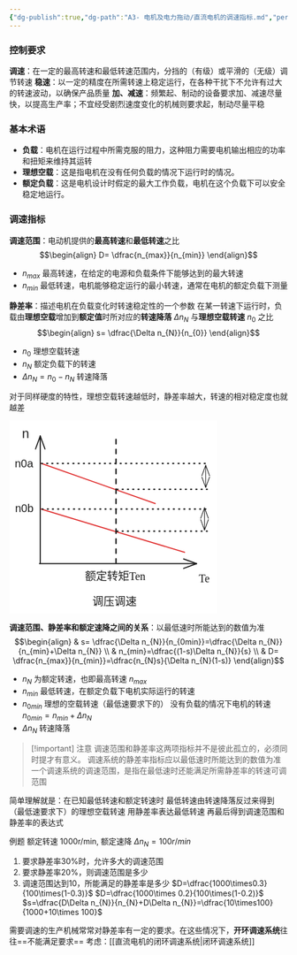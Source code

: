 ```yaml
---
{"dg-publish":true,"dg-path":"A3- 电机及电力拖动/直流电机的调速指标.md","permalink":"/A3- 电机及电力拖动/直流电机的调速指标/","dgPassFrontmatter":true,"noteIcon":"","created":"2024-04-24T23:05:14.000+08:00","updated":"2025-08-03T10:59:31.992+08:00"}
---
```


### 控制要求
**调速**：在一定的最高转速和最低转速范围内，分挡的（有级）或平滑的（无级）调节转速
**稳速**：以一定的精度在所需转速上稳定运行，在各种干扰下不允许有过大的转速波动，以确保产品质量
**加、减速**：频繁起、制动的设备要求加、减速尽量快，以提高生产率；不宜经受剧烈速度变化的机械则要求起，制动尽量平稳

### 基本术语
- **负载**：电机在运行过程中所需克服的阻力，这种阻力需要电机输出相应的功率和扭矩来维持其运转
- **理想空载​**：这是指电机在没有任何负载的情况下运行时的情况。
- **额定负载**：这是电机设计时假定的最大工作负载，电机在这个负载下可以安全稳定地运行。
### 调速指标
**调速范围**：电动机提供的**最高转速**和**最低转速**之比
$$\begin{align}
D= \dfrac{n_{max}}{n_{min}}
\end{align}$$
- $n_{max}$ 最高转速，在给定的电源和负载条件下能够达到的最大转速
- $n_{min}$ 最低转速，电机能够稳定运行的最小转速，通常在电机的额定负载下测量

**静差率**：描述电机在负载变化时转速稳定性的一个参数
在某一转速下运行时，负载由**理想空载**增加到**额定值**时所对应的**转速降落** $\Delta n_{N}$ 与**理想空载转速** $n_{0}$ 之比
$$\begin{align}
s= \dfrac{\Delta n_{N}}{n_{0}}
\end{align}$$

- $n_{0}$ 理想空载转速
- $n_{N}$ 额定负载下的转速
- $\Delta n_{N}=n_{0}-n_{N}$  转速降落

对于同样硬度的特性，理想空载转速越低时，静差率越大，转速的相对稳定度也就越差

<svg xmlns="http://www.w3.org/2000/svg" version="1.1" viewBox="0 0 376.4089747803093 349.28016647526294" width="376.4089747803093" height="349.28016647526294">  <!-- svg-source:excalidraw -->    <defs>    <style class="style-fonts">      @font-face {        font-family: "Virgil";        src: url("https://excalidraw.com/Virgil.woff2");      }      @font-face {        font-family: "Cascadia";        src: url("https://excalidraw.com/Cascadia.woff2");      }      @font-face {        font-family: "Assistant";        src: url("https://excalidraw.com/Assistant-Regular.woff2");      }    </style>      </defs>  <rect x="0" y="0" width="376.4089747803093" height="349.28016647526294" fill="#ffffff"></rect><g stroke-linecap="round"><g transform="translate(56.06067629538097 259.0063792742899) rotate(0 0 -115.36129836082426)"><path d="M0 0 C0 -38.45, 0 -192.27, 0 -230.72 M0 0 C0 -38.45, 0 -192.27, 0 -230.72" stroke="#1e1e1e" stroke-width="2" fill="none"></path></g><g transform="translate(56.06067629538097 259.0063792742899) rotate(0 0 -115.36129836082426)"><path d="M8.55 -207.23 C5.54 -215.5, 2.53 -223.77, 0 -230.72 M8.55 -207.23 C6.18 -213.74, 3.81 -220.25, 0 -230.72" stroke="#1e1e1e" stroke-width="2" fill="none"></path></g><g transform="translate(56.06067629538097 259.0063792742899) rotate(0 0 -115.36129836082426)"><path d="M-8.55 -207.23 C-5.54 -215.5, -2.53 -223.77, 0 -230.72 M-8.55 -207.23 C-6.18 -213.74, -3.81 -220.25, 0 -230.72" stroke="#1e1e1e" stroke-width="2" fill="none"></path></g></g><mask></mask><g stroke-linecap="round"><g transform="translate(54.6717907973341 259.32293913666933) rotate(0 142.19358880188457 0)"><path d="M0 0 C47.4 0, 236.99 0, 284.39 0 M0 0 C47.4 0, 236.99 0, 284.39 0" stroke="#1e1e1e" stroke-width="2" fill="none"></path></g><g transform="translate(54.6717907973341 259.32293913666933) rotate(0 142.19358880188457 0)"><path d="M260.89 8.55 C269.63 5.37, 278.36 2.19, 284.39 0 M260.89 8.55 C268.72 5.7, 276.55 2.85, 284.39 0" stroke="#1e1e1e" stroke-width="2" fill="none"></path></g><g transform="translate(54.6717907973341 259.32293913666933) rotate(0 142.19358880188457 0)"><path d="M260.89 -8.55 C269.63 -5.37, 278.36 -2.19, 284.39 0 M260.89 -8.55 C268.72 -5.7, 276.55 -2.85, 284.39 0" stroke="#1e1e1e" stroke-width="2" fill="none"></path></g></g><mask></mask><g stroke-linecap="round"><g transform="translate(57.57836483388502 160.5669092834139) rotate(0 129.90156569609763 39.124664478116756)"><path d="M0 0 C43.3 13.04, 216.5 65.21, 259.8 78.25 M0 0 C43.3 13.04, 216.5 65.21, 259.8 78.25" stroke="#e03131" stroke-width="2" fill="none"></path></g></g><mask></mask><g stroke-linecap="round"><g transform="translate(57.572830449712114 77.75867488142126) rotate(0 103.29612490288994 36.40127029123437)"><path d="M0 0 C34.43 12.13, 172.16 60.67, 206.59 72.8 M0 0 C34.43 12.13, 172.16 60.67, 206.59 72.8" stroke="#e03131" stroke-width="2" fill="none"></path></g></g><mask></mask><g stroke-linecap="round"><g transform="translate(193.20160936533853 34.480600648260236) rotate(0 -7.105427357601002e-15 112.92938336272337)"><path d="M0 0 C0 37.64, 0 188.22, 0 225.86" stroke="#1e1e1e" stroke-width="2.5" fill="none" stroke-dasharray="8 10"></path></g></g><mask></mask><g transform="translate(150.51293752694107 316.28016647526294) rotate(0 40 11.5)"><text x="0" y="18.400390625" font-family="Helvetica, Segoe UI Emoji" font-size="20px" fill="#1e1e1e" text-anchor="start" style="white-space: pre;" direction="ltr" dominant-baseline="alphabetic">调压调速</text></g><g transform="translate(10 66.9008833051841) rotate(0 16.6845703125 11.5)"><text x="0" y="18.400390625" font-family="Helvetica, Segoe UI Emoji" font-size="20px" fill="#1e1e1e" text-anchor="start" style="white-space: pre;" direction="ltr" dominant-baseline="alphabetic">n0a</text></g><g transform="translate(22.99268631749817 10) rotate(0 6.521069715358692 13.484129406156995)"><text x="0" y="21.57506507055113" font-family="Helvetica, Segoe UI Emoji" font-size="23.450659836794777px" fill="#1e1e1e" text-anchor="start" style="white-space: pre;" direction="ltr" dominant-baseline="alphabetic">n</text></g><g transform="translate(342.9714747803093 273.95044214024085) rotate(0 11.71875 12)"><text x="0" y="19.3125" font-family="Cascadia, Segoe UI Emoji" font-size="20px" fill="#1e1e1e" text-anchor="start" style="white-space: pre;" direction="ltr" dominant-baseline="alphabetic">Te</text></g><g transform="translate(136.96373722381315 269.2426274452156) rotate(0 57.578125 12)"><text x="0" y="19.3125" font-family="Cascadia, Segoe UI Emoji" font-size="20px" fill="#1e1e1e" text-anchor="start" style="white-space: pre;" direction="ltr" dominant-baseline="alphabetic">额定转矩Ten</text></g><g stroke-linecap="round"><g transform="translate(59.59710370241805 160.5620778318219) rotate(0 149.57704873197378 0)"><path d="M0 0 C49.86 0, 249.3 0, 299.15 0" stroke="#1e1e1e" stroke-width="2.5" fill="none" stroke-dasharray="1.5 8"></path></g></g><mask></mask><g transform="translate(10.45491513734737 147.79307495658384) rotate(0 16.6845703125 11.5)"><text x="0" y="18.400390625" font-family="Helvetica, Segoe UI Emoji" font-size="20px" fill="#1e1e1e" text-anchor="start" style="white-space: pre;" direction="ltr" dominant-baseline="alphabetic">n0b</text></g><g stroke-linecap="round"><g transform="translate(58.49096086612002 77.9249139127258) rotate(0 149.57704873197378 0)"><path d="M0 0 C49.86 0, 249.3 0, 299.15 0" stroke="#1e1e1e" stroke-width="2.5" fill="none" stroke-dasharray="1.5 8"></path></g></g><mask></mask><g stroke-linecap="round"><g transform="translate(195.29738779849805 124.66662438562554) rotate(0 81.51740632539529 0)"><path d="M0 0 C27.17 0, 135.86 0, 163.03 0" stroke="#1e1e1e" stroke-width="2.5" fill="none" stroke-dasharray="1.5 8"></path></g></g><mask></mask><g stroke-linecap="round"><g transform="translate(195.21359317878859 200.4858688350762) rotate(0 85.12065782849197 0)"><path d="M0 0 C28.37 0, 141.87 0, 170.24 0" stroke="#1e1e1e" stroke-width="2.5" fill="none" stroke-dasharray="1.5 8"></path></g></g><mask></mask><g stroke-linecap="round"><g transform="translate(355.5525283567509 81.2188021841065) rotate(0 -7.105427357601002e-15 20.222330261504595)"><path d="M0 0 C0 6.74, 0 33.7, 0 40.44 M0 0 C0 6.74, 0 33.7, 0 40.44" stroke="#1e1e1e" stroke-width="1" fill="none"></path></g><g transform="translate(355.5525283567509 81.2188021841065) rotate(0 -7.105427357601002e-15 20.222330261504595)"><path d="M6.92 19 C5.16 14.19, 3.41 9.38, 0 0 M6.92 19 C4.91 13.48, 2.9 7.96, 0 0" stroke="#1e1e1e" stroke-width="1" fill="none"></path></g><g transform="translate(355.5525283567509 81.2188021841065) rotate(0 -7.105427357601002e-15 20.222330261504595)"><path d="M-6.92 19 C-5.16 14.19, -3.41 9.38, 0 0 M-6.92 19 C-4.91 13.48, -2.9 7.96, 0 0" stroke="#1e1e1e" stroke-width="1" fill="none"></path></g><g transform="translate(355.5525283567509 81.2188021841065) rotate(0 -7.105427357601002e-15 20.222330261504595)"><path d="M-6.92 21.44 C-5.16 26.25, -3.41 31.07, 0 40.44 M-6.92 21.44 C-4.91 26.96, -2.9 32.48, 0 40.44" stroke="#1e1e1e" stroke-width="1" fill="none"></path></g><g transform="translate(355.5525283567509 81.2188021841065) rotate(0 -7.105427357601002e-15 20.222330261504595)"><path d="M6.92 21.44 C5.16 26.25, 3.41 31.07, 0 40.44 M6.92 21.44 C4.91 26.96, 2.9 32.48, 0 40.44" stroke="#1e1e1e" stroke-width="1" fill="none"></path></g></g><mask></mask><g stroke-linecap="round"><g transform="translate(353.4337278150887 158.23663723611332) rotate(0 -7.105427357601002e-15 20.222330261504567)"><path d="M0 0 C0 6.74, 0 33.7, 0 40.44 M0 0 C0 6.74, 0 33.7, 0 40.44" stroke="#1e1e1e" stroke-width="1" fill="none"></path></g><g transform="translate(353.4337278150887 158.23663723611332) rotate(0 -7.105427357601002e-15 20.222330261504567)"><path d="M6.92 19 C5.49 15.08, 4.06 11.16, 0 0 M6.92 19 C5.47 15.03, 4.03 11.07, 0 0" stroke="#1e1e1e" stroke-width="1" fill="none"></path></g><g transform="translate(353.4337278150887 158.23663723611332) rotate(0 -7.105427357601002e-15 20.222330261504567)"><path d="M-6.92 19 C-5.49 15.08, -4.06 11.16, 0 0 M-6.92 19 C-5.47 15.03, -4.03 11.07, 0 0" stroke="#1e1e1e" stroke-width="1" fill="none"></path></g><g transform="translate(353.4337278150887 158.23663723611332) rotate(0 -7.105427357601002e-15 20.222330261504567)"><path d="M-6.92 21.44 C-5.49 25.36, -4.06 29.28, 0 40.44 M-6.92 21.44 C-5.47 25.41, -4.03 29.38, 0 40.44" stroke="#1e1e1e" stroke-width="1" fill="none"></path></g><g transform="translate(353.4337278150887 158.23663723611332) rotate(0 -7.105427357601002e-15 20.222330261504567)"><path d="M6.92 21.44 C5.49 25.36, 4.06 29.28, 0 40.44 M6.92 21.44 C5.47 25.41, 4.03 29.38, 0 40.44" stroke="#1e1e1e" stroke-width="1" fill="none"></path></g></g><mask></mask></svg>


**调速范围、静差率和额定速降之间的关系**：以最低速时所能达到的数值为准
$$\begin{align}
 & s= \dfrac{\Delta n_{N}}{n_{0min}}=\dfrac{\Delta n_{N}}{n_{min}+\Delta n_{N}} \\
 & n_{min}=\dfrac{(1-s)\Delta n_{N}}{s} \\
 & D=  \dfrac{n_{max}}{n_{min}}=\dfrac{n_{N}s}{\Delta n_{N}(1-s)}
\end{align}$$

- $n_{N}$ 为额定转速，也即最高转速 $n_{max}$
- $n_{min}$ 最低转速，在额定负载下电机实际运行的转速
- $n_{0min}$ 理想的空载转速（最低速要求下的）
	没有负载的情况下电机的转速
	$n_{0 min}=n_{min}+\Delta n_{N}$
- $\Delta n_{N}$  转速降落


>[!important] 注意
>调速范围和静差率这两项指标并不是彼此孤立的，必须同时提才有意义。 
>调速系统的静差率指标应以最低速时所能达到的数值为准
>一个调速系统的调速范围，是指在最低速时还能满足所需静差率的转速可调范围

简单理解就是：在已知最低转速和额定转速时
最低转速由转速降落反过来得到（最低速要求下）的理想空载转速
用静差率表达最低转速
再最后得到调速范围和静差率的表达式


 例题
额定转速 1000r/min, 额定速降 $\Delta n_{N}=100r/min$
1. 要求静差率30%时，允许多大的调速范围
2. 要求静差率20%，则调速范围是多少
3. 调速范围达到10，所能满足的静差率是多少
$D=\dfrac{1000\times0.3}{100\times(1-0.3)}$
 $D=\dfrac{1000\times 0.2}{100\times(1-0.2)}$
 $s=\dfrac{D\Delta n_{N}}{n_{N}+D\Delta n_{N}}=\dfrac{10\times100}{1000+10\times 100}$

需要调速的生产机械常常对静差率有一定的要求。在这些情况下，**开环调速系统**往往==不能满足要求==
考虑：[[直流电机的闭环调速系统\|闭环调速系统]]
